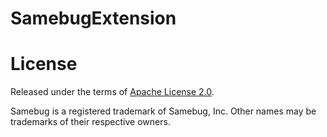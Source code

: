 # SamebugExtension

# License

Released under the terms of [Apache License 2.0](/LICENSE).

Samebug is a registered trademark of Samebug, Inc. Other names may be trademarks of their respective owners.
